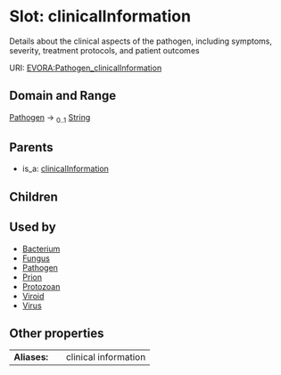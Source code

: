 
# Slot: clinicalInformation

Details about the clinical aspects of the pathogen, including symptoms, severity, treatment protocols, and patient outcomes

URI: [EVORA:Pathogen_clinicalInformation](https://evora-project.eu/Pathogen_clinicalInformation)


## Domain and Range

[Pathogen](Pathogen.md) &#8594;  <sub>0..1</sub> [String](types/String.md)

## Parents

 *  is_a: [clinicalInformation](clinicalInformation.md)

## Children


## Used by

 * [Bacterium](Bacterium.md)
 * [Fungus](Fungus.md)
 * [Pathogen](Pathogen.md)
 * [Prion](Prion.md)
 * [Protozoan](Protozoan.md)
 * [Viroid](Viroid.md)
 * [Virus](Virus.md)

## Other properties

|  |  |  |
| --- | --- | --- |
| **Aliases:** | | clinical information |